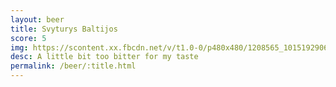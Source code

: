 ```yaml
---
layout: beer
title: Svyturys Baltijos
score: 5
img: https://scontent.xx.fbcdn.net/v/t1.0-0/p480x480/1208565_10151929069708745_1120619541_n.jpg?oh=bb28d3d31c1078ec4c0191c9b6aeff53&oe=58C121E9
desc: A little bit too bitter for my taste
permalink: /beer/:title.html
---
```

